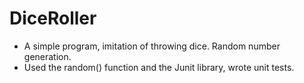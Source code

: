 # DiceRoller
- A simple program, imitation of throwing dice. Random number generation.
- Used the random() function and the Junit library, wrote unit tests. 
